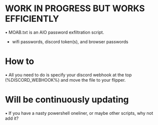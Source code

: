 # WORK IN PROGRESS BUT WORKS EFFICIENTLY
• MOAB.txt is an AIO password exfiltration script.
  - wifi passwords, discord token(s), and browser passwords 

# How to
• All you need to do is specify your discord webhook at the top (%DISCORD_WEBHOOK%) and move the file to your flipper.

# Will be continuously updating
• If you have a nasty powershell oneliner, or maybe other scripts, why not add it? 
